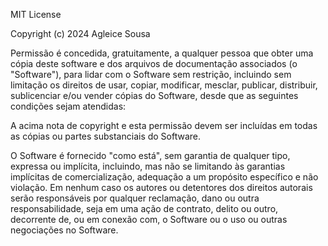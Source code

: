 MIT License

Copyright (c) 2024 Agleice Sousa

Permissão é concedida, gratuitamente, a qualquer pessoa que obter uma cópia
deste software e dos arquivos de documentação associados (o "Software"), para
lidar com o Software sem restrição, incluindo sem limitação os direitos
de usar, copiar, modificar, mesclar, publicar, distribuir, sublicenciar e/ou
vender cópias do Software, desde que as seguintes condições sejam atendidas:

A acima nota de copyright e esta permissão devem ser incluídas em todas as
cópias ou partes substanciais do Software.

O Software é fornecido "como está", sem garantia de qualquer tipo, expressa ou
implícita, incluindo, mas não se limitando às garantias implícitas de
comercialização, adequação a um propósito específico e não violação. Em nenhum
caso os autores ou detentores dos direitos autorais serão responsáveis por qualquer
reclamação, dano ou outra responsabilidade, seja em uma ação de contrato, delito
ou outro, decorrente de, ou em conexão com, o Software ou o uso ou outras
negociações no Software.